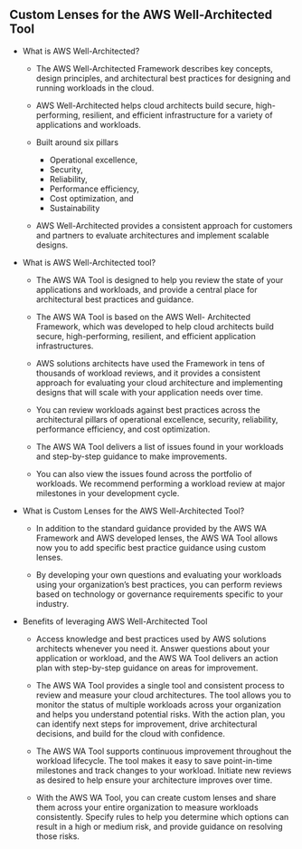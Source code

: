 ## Custom Lenses for the AWS Well-Architected Tool

- What is AWS Well-Architected?
  
  - The AWS Well-Architected Framework describes key concepts, design principles, and architectural best practices for designing and running workloads in the cloud. 
  
  - AWS Well-Architected helps cloud architects build secure, high-performing, resilient, and efficient infrastructure for a variety of applications and workloads. 
  
  - Built around six pillars
      
      - Operational excellence, 
      - Security, 
      - Reliability, 
      - Performance efficiency, 
      - Cost optimization, and 
      - Sustainability
  
  - AWS Well-Architected provides a consistent approach for customers and partners to evaluate architectures and implement scalable designs.

- What is AWS Well-Architected tool?
  
  - The AWS WA Tool is designed to help you review the state of your applications and workloads, and provide a central place for architectural best practices and guidance. 
  
  - The AWS WA Tool is based on the AWS Well- Architected Framework, which was developed to help cloud architects build secure, high-performing, resilient, and efficient application infrastructures. 
  
  - AWS solutions architects have used the Framework in tens of thousands of workload reviews, and it provides a consistent approach for evaluating your cloud architecture and implementing designs that will scale with your application needs over time.
  
  - You can review workloads against best practices across the architectural pillars of operational excellence, security, reliability, performance efficiency, and cost optimization. 
  
  - The AWS WA Tool delivers a list of issues found in your workloads and step-by-step guidance to make improvements. 
  
  - You can also view the issues found across the portfolio of workloads. We recommend performing a workload review at major milestones in your development cycle.

- What is Custom Lenses for the AWS Well-Architected Tool?
  - In addition to the standard guidance provided by the AWS WA Framework and AWS developed lenses, the AWS WA Tool allows now you to add specific best practice guidance using custom lenses. 
  
  - By developing your own questions and evaluating your workloads using your organization’s best practices, you can perform reviews based on technology or governance requirements specific to your industry.
  
- Benefits of leveraging AWS Well-Architected Tool
  - Access knowledge and best practices used by AWS solutions architects whenever you need it. Answer questions about your application or workload, and the AWS WA Tool delivers an action plan with step-by-step guidance on areas for improvement.
  
  - The AWS WA Tool provides a single tool and consistent process to review and measure your cloud architectures. The tool allows you to monitor the status of multiple workloads across your organization and helps you understand potential risks. With the action plan, you can identify next steps for improvement, drive architectural decisions, and build for the cloud with confidence.
  
  - The AWS WA Tool supports continuous improvement throughout the workload lifecycle. The tool makes it easy to save point-in-time milestones and track changes to your workload. Initiate new reviews as desired to help ensure your architecture improves over time.
  
  - With the AWS WA Tool, you can create custom lenses and share them across your entire organization to measure workloads consistently. Specify rules to help you determine which options can result in a high or medium risk, and provide guidance on resolving those risks.
